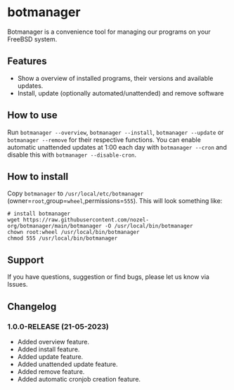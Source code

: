 # botmanager
Botmanager is a convenience tool for managing our programs on your FreeBSD system.

## Features
* Show a overview of installed programs, their versions and available updates.
* Install, update (optionally automated/unattended) and remove software

## How to use
Run `botmanager --overview`, `botmanager --install`, `botmanager --update` or `botmanager --remove` for their respective functions. You can enable automatic unattended updates at 1:00 each day with `botmanager --cron` and disable this with `botmanager --disable-cron`.

## How to install
Copy `botmanager` to `/usr/local/etc/botmanager` (owner=`root`,group=`wheel`,permissions=`555`). This will look something like:
```
# install botmanager
wget https://raw.githubusercontent.com/nozel-org/botmanager/main/botmanager -O /usr/local/bin/botmanager
chown root:wheel /usr/local/bin/botmanager
chmod 555 /usr/local/bin/botmanager
```

## Support
If you have questions, suggestion or find bugs, please let us know via Issues.

## Changelog
### 1.0.0-RELEASE (21-05-2023)
- Added overview feature.
- Added install feature.
- Added update feature.
- Added unattended update feature.
- Added remove feature.
- Added automatic cronjob creation feature.